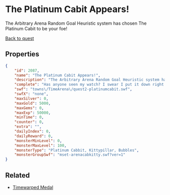 # The Platinum Cabit Appears!

The Arbitrary Arena Random Goal Heuristic system has chosen The Platinum Cabit to be your foe!

[Back to quest](../quests.md)

## Properties

```json
{
    "id": 2087,
    "name": "The Platinum Cabit Appears!",
    "description": "The Arbitrary Arena Random Goal Heuristic system has chosen The Platinum Cabit to be your foe!",
    "complete": "Has anyone seen my watch? I swear I put it down right here!",
    "swf": "towns\/TimeArena\/quest2-platinumcabit.swf",
    "swfX": "none",
    "maxSilver": 0,
    "maxGold": 5000,
    "maxGems": 0,
    "maxExp": 50000,
    "minTime": 0,
    "counter": 0,
    "extra": "",
    "dailyIndex": 0,
    "dailyReward": 0,
    "monsterMinLevel": 0,
    "monsterMaxLevel": 100,
    "monsterType": "Platinum Cabbit, Kittypillar, Bubbles",
    "monsterGroupSwf": "mset-arenacabkitty.swf?ver=1"
}
```

## Related

- [Timewarped Medal](../items/18514-timewarped-medal.md)

